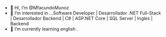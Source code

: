 - 👋 Hi, I’m @MfacundoMunoz
- 👀 I’m interested in ...Software Developer | Desarrollador .NET Full-Stack | Desarrollador Backend | C# | ASP.NET Core | SQL Server | Ingles | Backend 
- 🌱 I’m currently learning english . 
